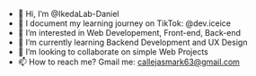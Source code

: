 - 👋 Hi, I’m @IkedaLab-Daniel
- 👋 I document my learning journey on TikTok: @dev.iceice
- 👀 I’m interested in Web Developement, Front-end, Back-end
- 🌱 I’m currently learning Backend Development and UX Design
- 💞️ I’m looking to collaborate on simple Web Projects
- 📫 How to reach me? Gmail me: callejasmark63@gmail.com

<!---
IkedaLab-Daniel/IkedaLab-Daniel is a ✨ special ✨ repository because its `README.md` (this file) appears on your GitHub profile.
You can click the Preview link to take a look at your changes.
--->
